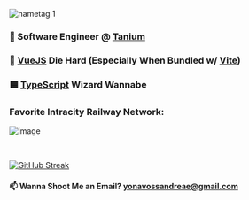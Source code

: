 ![nametag 1](https://user-images.githubusercontent.com/76519301/234890624-813a9908-f010-4dce-88aa-c89e23be44ef.png)

### 🔴 Software Engineer @ [Tanium](https://www.tanium.com/)
### 💚 [VueJS](https://vuejs.org/) Die Hard (Especially When Bundled w/ [Vite](https://vite.dev/))
### 🟦 [TypeScript](https://www.typescriptlang.org/) Wizard Wannabe
### Favorite Intracity Railway Network:
![image](https://github.com/Yonava/yonava/assets/76519301/b296c188-1490-43a4-8845-42765bf847f0)

<br>

[![GitHub Streak](http://github-readme-streak-stats.herokuapp.com?user=yonava&theme=dark)](https://git.io/streak-stats)

#### 📫 Wanna Shoot Me an Email? yonavossandreae@gmail.com

